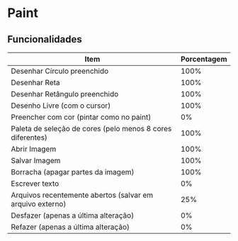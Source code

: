 # Paint

## Funcionalidades

|Item	                                                    | Porcentagem|
|-----------------------------------------------------------|------------|
|Desenhar Círculo preenchido                                |    100%    |
|Desenhar Reta                                              |    100%    |
|Desenhar Retângulo preenchido                              |    100%    |
|Desenho Livre (com o cursor)                               |    100%    |
|Preencher com cor (pintar como no paint)                   |    0%      |
|Paleta de seleção de cores (pelo menos 8 cores diferentes) |    100%    |
|Abrir Imagem                                               |    100%    |
|Salvar Imagem                                              |    100%    |
|Borracha (apagar partes da imagem)                         |    100%    |
|Escrever texto                                             |    0%      |
|Arquivos recentemente abertos (salvar em arquivo externo)  |    25%     |
|Desfazer (apenas a última alteração)                       |    0%      |
|Refazer (apenas a última alteração)                        |    0%      |    
